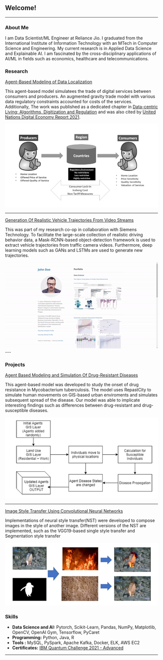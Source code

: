 ## Welcome!

---

### About Me

I am Data Scientist/ML Engineer at Reliance Jio.  I graduated from the International Institute of Information Technology with an MTech in Computer Science and Engineering.
My current research is in Applied Data Science and Explainable AI. I am fascinated by the cross-disciplinary applications of AI/ML in fields such as economics, healthcare and telecommunications.

### Research

[Agent-Based Modeling of Data Localization](https://doi.org/10.1016/j.telpol.2020.102022)

This agent-based model simulatees the trade of digital services between consumers and producers.
An augmented gravity trade model with various data regulatory constraints accounted for costs of the services. 
Additionally, The work was published as a dedicated chapter in [Data-centric Living: Algorithms, Digitization and Regulation](http://dx.doi.org/10.4324/9781003093442-12) and was also cited by [United Nations Digital Economy Report 2021](https://unctad.org/webflyer/digital-economy-report-2021).

<img src="/images/ABM.PNG?raw=true"/>

---
[Generation Of Realistic Vehicle Trajectories From Video Streams](/pdf/Siemens_Research.pdf)

This was part of my research co-op in collaboration with Siemens Technology.
To facilitate the large-scale collection of realistic driving behavior data,  a Mask-RCNN-based object-detection framework is used to extract vehicle trajectories from traffic camera videos.  Furthermore,  deep learning models such as GANs and LSTMs are used to generate new trajectories.

<img src="/images/demo.gif?raw=true"/>
---

### Projects
[Agent Based Modeling and Simulation Of Drug-Resistant Diseases](https://github.com/raks097/Agent-Based-Modeling-And-Simulation-of-Drug-Resistant-Diseases-)

This agent-based model was developed to study the onset of drug resistance in Mycobacterium tuberculosis.
The model uses RepastCity to simulate human movements on GIS-based urban enviroments and simulates subsequent spread of the disease.
Our model was able to implicate interesting findings such as differences between drug-resistant and drug-susceptible diseases.

<img src="/images/ABM_2.PNG?raw=true"/>

---

[Image Style Transfer Using Convolutional Neural Networks](https://github.com/raks097/nn_style_transfer)

Implementations of neural style transfer(NST) were developed to  compose images in the style of another image.
Different versions of the NST are implemented, such as the VGG19-based single style transfer and Segmentation style transfer

<img src="/images/NST.PNG?raw=true"/>

### Skills

- **Data Science and AI:** Pytorch, Scikit-Learn, Pandas, NumPy, Matplotlib, OpenCV, OpenAI Gym, Tensorflow, PyCaret
- **Programming:** Python, Java, R
- **Tools :** MySQL, PySpark, Apache Kafka, Docker, ELK, AWS EC2 
- **Certificates:** [IBM Quantum Challenge 2021 - Advanced](https://www.credly.com/badges/cd92b338-bb42-489e-8406-3ca1dd3e30e3?source=linked_in_profile)

---
